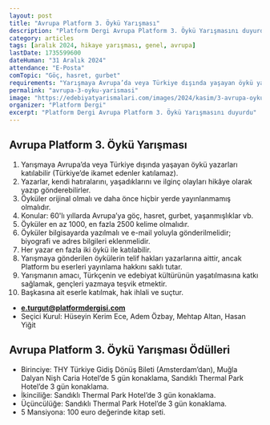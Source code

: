 ```yaml
---
layout: post
title: "Avrupa Platform 3. Öykü Yarışması"
description: "Platform Dergi Avrupa Platform 3. Öykü Yarışmasını duyurdu"
category: articles
tags: [aralık 2024, hikaye yarışması, genel, avrupa]
lastDate: 1735599600
dateHuman: "31 Aralık 2024"
attendance: "E-Posta"
comTopic: "Göç, hasret, gurbet"
requirements: "Yarışmaya Avrupa’da veya Türkiye dışında yaşayan öykü yazarları katılabilir"
permalink: "avrupa-3-oyku-yarismasi"
image: "https://edebiyatyarismalari.com/images/2024/kasim/3-avrupa-oyku-yarismasi.jpg"
organizer: "Platform Dergi"
excerpt: "Platform Dergi Avrupa Platform 3. Öykü Yarışmasını duyurdu"
---
```


## Avrupa Platform 3. Öykü Yarışması

1. Yarışmaya Avrupa’da veya Türkiye dışında yaşayan öykü yazarları katılabilir (Türkiye’de ikamet edenler katılamaz).
2. Yazarlar, kendi hatıralarını, yaşadıklarını ve ilginç olayları hikâye olarak yazıp gönderebilirler.
3. Öyküler orijinal olmalı ve daha önce hiçbir yerde yayınlanmamış olmalıdır.
4. Konular: 60'lı yıllarda Avrupa’ya göç, hasret, gurbet, yaşanmışlıklar vb.
5. Öyküler en az 1000, en fazla 2500 kelime olmalıdır.
6. Öyküler bilgisayarda yazılmalı ve e-mail yoluyla gönderilmelidir; biyografi ve adres bilgileri eklenmelidir.
7. Her yazar en fazla iki öykü ile katılabilir.
8. Yarışmaya gönderilen öykülerin telif hakları yazarlarına aittir, ancak Platform bu eserleri yayınlama hakkını saklı tutar.
9. Yarışmanın amacı, Türkçenin ve edebiyat kültürünün yaşatılmasına katkı sağlamak, gençleri yazmaya teşvik etmektir.
10. Başkasına ait eserle katılmak, hak ihlali ve suçtur.

- **e.turgut@platformdergisi.com**
- Seçici Kurul: Hüseyin Kerim Ece, Adem Özbay, Mehtap Altan, Hasan Yiğit

## Avrupa Platform 3. Öykü Yarışması Ödülleri

- Birinciye: THY Türkiye Gidiş Dönüş Bileti (Amsterdam’dan), Muğla Dalyan Nişh Caria Hotel’de 5 gün konaklama, Sandıklı Thermal Park Hotel’de 3 gün konaklama.
- İkinciliğe: Sandıklı Thermal Park Hotel’de 3 gün konaklama.
- Üçüncülüğe: Sandıklı Thermal Park Hotel’de 3 gün konaklama.
- 5 Mansiyona: 100 euro değerinde kitap seti.